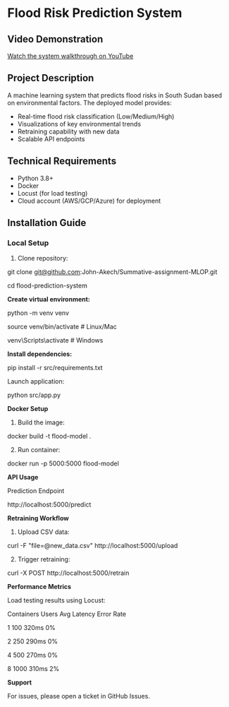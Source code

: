 # Flood Risk Prediction System

## Video Demonstration
[Watch the system walkthrough on YouTube](https://youtu.be/demo-link-here)

## Project Description
A machine learning system that predicts flood risks in South Sudan based on environmental factors. The deployed model provides:
- Real-time flood risk classification (Low/Medium/High)
- Visualizations of key environmental trends
- Retraining capability with new data
- Scalable API endpoints

## Technical Requirements
- Python 3.8+
- Docker
- Locust (for load testing)
- Cloud account (AWS/GCP/Azure) for deployment

## Installation Guide

### Local Setup
1. Clone repository:

git clone git@github.com:John-Akech/Summative-assignment-MLOP.git

cd flood-prediction-system

**Create virtual environment:**

python -m venv venv

source venv/bin/activate  # Linux/Mac

venv\Scripts\activate    # Windows

**Install dependencies:**

pip install -r src/requirements.txt

Launch application:

python src/app.py

**Docker Setup**

1. Build the image:
   
docker build -t flood-model .

2. Run container:
    
docker run -p 5000:5000 flood-model

**API Usage**

Prediction Endpoint

http://localhost:5000/predict

**Retraining Workflow**

1. Upload CSV data:

curl -F "file=@new_data.csv" http://localhost:5000/upload

2. Trigger retraining:

curl -X POST http://localhost:5000/retrain

**Performance Metrics**

Load testing results using Locust:

Containers	Users	Avg Latency	Error Rate

1	             100	      320ms	       0%

2          	    250	      290ms        0%

4          	    500	      270ms        0%

8	             1000	      310ms        2%


**Support**

For issues, please open a ticket in GitHub Issues.
